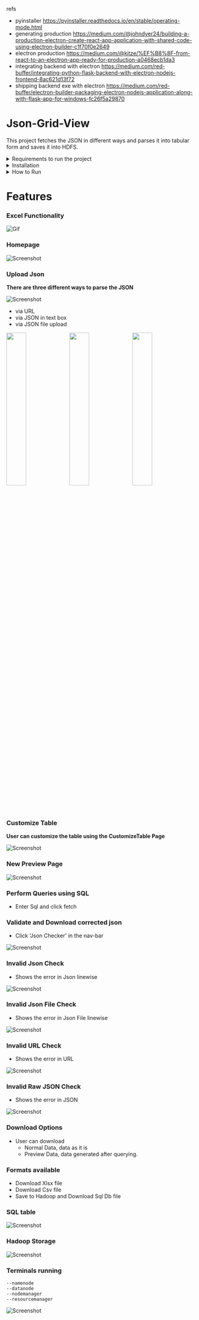 refs 
- pyinstaller https://pyinstaller.readthedocs.io/en/stable/operating-mode.html
- generating production https://medium.com/@johndyer24/building-a-production-electron-create-react-app-application-with-shared-code-using-electron-builder-c1f70f0e2649
- electron production https://medium.com/@kitze/%EF%B8%8F-from-react-to-an-electron-app-ready-for-production-a0468ecb1da3
- integrating backend with electron https://medium.com/red-buffer/integrating-python-flask-backend-with-electron-nodejs-frontend-8ac621d13f72
- shipping backend exe with electron https://medium.com/red-buffer/electron-builder-packaging-electron-nodejs-application-along-with-flask-app-for-windows-fc26f5a29870 
# Json-Grid-View

This project fetches the JSON in different ways and parses it into tabular form and saves it into HDFS.

<details>
	  <summary>Requirements to run the project</summary>

	  > 1. node
	  > 2. python
	  > 3. java(Optional)
	  > 4. hadoop(Optional)
</details>


<details>
  	<summary>Installation</summary>
	
  		Download Zip file and Extract it
	
<details>
	<summary>Install Python Libraries</summary>

		 1. Open new cmd window

		 2. cd *path to extracted Json-Grid-View folder*

		 3. cd backend 

		 4. pip install -r requirements.txt

</details>
	
<details>
	<summary>Install Node</summary>

		  Step 1: Download Node.js Installer
		    In a web browser, navigate to https://nodejs.org/en/download/ to download Node in your system.
		    Click the Windows Installer button to download the latest default version. 
			The Node.js installer includes the NPM package manager.

			Congratulations !! You have succesfully downloaded the Node  in the machine.

		  Step 2: Install Node.js and NPM from Browser
			  1. Once the installer finishes downloading, launch it. 
			     Open the downloads link in your browser and click the file. Or, browse to the location where you have saved the file and double-click on it to launch.

			  2. A pop up will be generated which will ask if you want to run the software – click Run.

			  3. You will be welcomed to the Node.js Setup Wizard.
			  	 Now – click Next.

			  4. On the next screen, review the license agreement. 
			  	Click Next for all and agree for all the the terms and install the software in the machine.

			  5. The installer will prompt you for the installation location. 
			  	Leave the default location, unless you have a specific need to install it somewhere else – then click Next.
				(In most cases the by default the installation location is in C drive. )

			  6. The wizard will let you select components to include or remove from the installation. 
			  	  Accepting the defaults is preferred.
			  	 Again, unless you have a specific need, accept the defaults by clicking Next.

			  7. Finally, click the Install button to run the installer. 
			  	When it finishes, click Finish.

				Congratulations !! You have succesfully installed the Node and npm in the machine.

		Step 3: Verify Installation
		  Open a command prompt (or PowerShell), and enter the following:
			
			To check the version of Node.
			node -v
			If node was succesfully installed , the system should display the Node.js version installed on your system.
			If it is not the case try following the steps again. 

			To check the version of npm.
			npm -v
			If node was succesfully installed , the system should the system should display the npm version installed on your system.
			If it is not the case try following the steps again. 
</details>
	
	
<details>
	  <summary>Install Hadoop</summary>
		  Installing  Hadoop 2.9.1 on Windows 10 platform. 
		  (Here we are Setting up for Single Node Hadoop Cluster).

		  Step 1 : You can Download the hadoop version 2.9.1 from the link provided below:

		  Download Link: https://www.apache.org/dyn/closer.cgi/hadoop/common/hadoop-2.9.1/hadoop-2.9.1.tar.gz

		  Step 2 : Create a folder path as given below and copy the downloaded msi into this folder.
		  (User can also create folders with different name. Here we will follow ‘C:/Hadoop/hadoop-2.9.1’).

		  Path: ‘C:/Hadoop/hadoop-2.9.1’

		  Step 3: The user then needs to download the windows compatible binaries .
		  These files can be also downloaded from other sources just keep a check of the version of binary files.
		  The user can download these files from under given links.

		  Link: https://github.com/ParixitOdedara/Hadoop

		  Step 4: Extract the downloaded zip using 7-zip or any unzipping tool
		  and copy all the files present under bin folder to C:\Hadoop\hadoop-2.9.1\bin.
		  If conflict arises Replace the existing files as well.

		  Step 5: Go inside C:/Hadoop/hadoop-2.9.1 and create a folder with name ‘data’. 
		  Inside the ‘data’ folder create two other folders namely: ‘datanode’ and ‘namenode’.

		  Step 6: Now the user needs to set up the Environment Variables for the Machine.
		  To set up the Environment variables follow the following steps:
		  (i). Go to My computer 
		  (ii). Right Click
		  (iii). Properties
		  (iv). Advanced System settings
		  (v). Environment variables
		  (vi). Now Click New to create a new environment variables.

		  The Environment variables to be set:
		  For hadoop we need to set up HADOOP_HOME and HADOOP_BIN.

		  HADOOP_HOME=”C:\Hadoop\hadoop-2.9.1″
		  HADOOP_BIN=”C:\Hadoop\hadoop-2.9.1\bin”

		  Just to validate if the environment variable were succesfully set, open new cmd and try the following commands:
		  
		  -- echo %HADOOP_HOME%
		      This should return "C:\Hadoop\hadoop-2.9.1".
			  If it is not the try case try the above steps again.

		  -- echo %HADOOP_BIN%
		      This should return "C:\Hadoop\hadoop-2.9.1\bin".
			  If it is not the try case try the above steps again.

		  Now in order to configure the hadoop on Windows10 we have to edit below mention files in their respective loactions.
			  The files are:

		      1. hadoop-env.cmd
		      2. core-site.xml
		      3. hdfs-site.xml
		      4. mapred-site.xml

		  Step 7: Edit the hadoop-env.cmd 
		
		  File location:- C:\Hadoop\hadoop-2.9.1\etc\hadoop\hadoop-env.cmd

		  Need to add:-
		      set HADOOP_PREFIX=%HADOOP_HOME%
		      set HADOOP_CONF_DIR=%HADOOP_PREFIX%\etc\hadoop
		      set YARN_CONF_DIR=%HADOOP_CONF_DIR%
		      set PATH=%PATH%;%HADOOP_PREFIX%\bin

		  Step 8: Edit core-site.xml

		  File Location:- C:\Hadoop\hadoop-2.9.1\etc\hadoop\core-site.xml 

		  Need to add:-

		  ( content to written within <configuration> </configuration> tags.)
		   <configuration>
		     <property>
		       <name>fs.default.name</name>
		       <value>hdfs://0.0.0.0:19000</value>
		     </property>
		  </configuration>

		  Step 9: Edit hdfs-site.xml 

		  File Location:- C:\Hadoop\hadoop-2.9.1\etc\hadoop\hdfs-site.xml.

		  Need to add:- 

		      (below content within <configuration> </configuration> tags.)
		   <configuration>
		     <property>
			<name>dfs.replication</name>
			<value>1</value>
		     </property>
		     <property>
			<name>dfs.namenode.name.dir</name>
			<value>C:\Hadoop\hadoop-2.9.1\data\namenode</value>
		     </property>
		     <property>
			<name>dfs.datanode.data.dir</name>
			<value>C:\Hadoop\hadoop-2.9.1\data\datanode</value>
		     </property>
		  </configuration>

		  Step 10: Edit mapred-site.xml

		  File location:- C:\Hadoop\hadoop-2.9.1\etc\hadoop\mapred-site.xml.

		  Need to add:- 

		      (below content within <configuration> </configuration> tags. 
		      If you don’t see mapred-site.xml then open mapred-site.xml.template file and rename it to mapred-site.xml )

		   <configuration>
		     <property>
			<name>mapreduce.job.user.name</name>
			<value>%USERNAME%</value>
		     </property>
		     <property>
			<name>mapreduce.framework.name</name>
			<value>yarn</value>
		     </property>
		     <property>
			<name>yarn.apps.stagingDir</name>
			<value>/user/%USERNAME%/staging</value>
		     </property>
		     <property>
			<name>mapreduce.jobtracker.address</name>
			<value>local</value>
		     </property>
		  </configuration>

		  Step 11: Additional Configuration:- 

		  Check if:

		      C:\Hadoop\hadoop-2.9.1\etc\hadoop\slaves file is present, 
		      if that file not available create the file with name slave.txt and write localhost inside it.


		  Note:
		      One most common issue one can get is illegal character Exception.
		      This generally occurs when someone has a space in the name of their PC.
		      In this we need to open the hadoop-env.cmd file .
			  	
		      File location:- C:\Hadoop\hadoop-2.9.1\etc\hadoop\hadoop-env.cmd
			   Do the following changes.

		      set HADOOP_IDENT_STRING="The name of your PC without Spacebar"
			  This removes the extra character and resolves the issue.

		  Step 12: Node formatting

		  To format the node, open the cmd in administrative mode and execute the below command:

		      --hadoop namenode -format

		  Step 13: To start the hadoop open the CMD as Administrator and type below command. 

		      -- start-all.cmd

		      It will open 4 new windows cmd terminals for 4 daemon processes, namely :
		      --nodemanager
		      --resourcemanager
			  --namenode
		      --datanode

		  -- To access Resource Manager go to http://localhost:8088 from your web browser.

		  -- To access Node Manager go to http://localhost:8042 from your web browser.

		  -- To access Name Node go to  http://localhost:50070 from your web browser.

		  -- To access Data Node go to http://localhost:50075 from your web browser.


		  Reference :- https://hadoop.apache.org/
</details>

<details>
	<summary>Install JAVA</summary>
		  Check whether Java is already installed on the system or not. 
		  Use the command javac in cmd.
		  If not installed it will show unknown command.

 		  Step 1: Download JDK

		    Click the below link to download jdk 1.8 for you windows 64 bit system.

			Download JDK Link For Windows : http://download.oracle.com/otn-pub/java/jdk/8u161-b12/2f38c3b165be4555a1fa6e98c45e0808/jdk-8u161-windows-x64.exe

			Congratulations !! You have succesfully downloaded the JDK  in the machine.

		  Step 2: Install JDK
		  	  
			  1. Open the executable file which you have just downloaded and follow the steps:

			  (i).On the first page Click Next to continue
			  (ii). Now chose Just Choose Development Tools and click Next.
			  (iii). Set up is being ready.
			  (iv). Now Choose the Destination folder in which you want to install JDK. 
			  	Click Next to continue with the installation.
			  (v). Set up is installing Java to the computer.
			  (vi). Congratulations!!! We have successfully installed Java SE development kit 8. 
			  	Close the installation set up.

		  Step 3: Now set up the Environment variables for JAVA.
			  
			To set up the Environment variables follow the following steps:
		  	(i). Go to My computer 
		  	(ii). Right Click
		  	(iii). Properties
		  	(iv). Advanced System settings
		  	(v). Environment variables
		  	(vi). Now Click New to create a new environment variables.

			Enter "path" in variable name and enter the path to the bin folder inside your JDK in the variable value.
			Click OK.
			Set up:

			JAVA_HOME=<JDK installation location>”

			Congratulations !! You have succesfully set up the environment varibale.
			
</details>
	

		
</details>
	
<details>
	<summary>How to Run</summary>

	**Run Backend**
	> 1. Open a new cmd window
	> 2. cd *path to Json-Grid-View folder*
	> 3. cd backend
	> 4. python App.py

	**Run Frontend**
	> 5. Open a new cmd window
	> 6. cd *path to Json-Grid-View folder*
	> 7. cd frontend
	> 8. npm install
	> 9. npm start

	Json-Grid-View should automatically open in your browser, if it doesn't enter http://localhost:3000/ in your browser!!!
</details>

# Features

### Excel Functionality
![Gif](Screenshots/excel.gif)
	
### Homepage
![Screenshot](Screenshots/homepage.png)

### Upload Json
**There are three different ways to parse the JSON**

![Screenshot](Screenshots/optionspage.PNG)
	
- via URL
- via JSON in text box
- via JSON file upload
	
<p float="left">
  <img src="Screenshots/uploadJsonFile.png" width="32%" />
  <img src="Screenshots/jsonUrl.png" width="32%" /> 
  <img src="Screenshots/jsonEditor.png" width="32%" />
</p>

### Customize Table
**User can customize the table using the CustomizeTable Page**

![Screenshot](Screenshots/customizeTable.png)

### New Preview Page
![Screenshot](Screenshots/newPreviewPage.png)
<!-- ### Preview of the table generated 
- implemented paging for large files
<p float="left">
  <img src="Screenshots/tablePreviewPage1.png" width="49%" />
  <img src="Screenshots/tablePreviewPage2.png" width="49%" /> 
</p> -->

<!-- ### Perform Queries using UI
- Select columns to load unique values of selected column
- Select from unique values (implemented paging)
- Enter text in SearchBox to perform a StartsWith search on selected column

<p float="left">
  <img src="Screenshots/uiQuery.png" width="49%" />
  <img src="Screenshots/uiQuerySelected.png" width="49%" /> 
</p>

**Click Query to generate preview after performing query**
	
<p float="left">
  <img src="Screenshots/clickUiQuery.png" width="49%" />
  <img src="Screenshots/uiQueryResults.png" width="49%" /> 
</p> -->
	
### Perform Queries using SQL
- Enter Sql and click fetch

<!-- <p float="left">
  <img src="Screenshots/sqlQueryPage.png" width="49%" />
  <img src="Screenshots/sqlQueryResult.png" width="49%" /> 
</p> -->

### Validate and Download corrected json
- Click 'Json Checker' in the nav-bar

![Screenshot](Screenshots/jsonValidator.png)
	
### Invalid Json Check
- Shows the error in Json linewise
	
![Screenshot](Screenshots/errorjson.PNG)

	
### Invalid Json File Check
- Shows the error in Json File linewise
	
![Screenshot](Screenshots/invalidjsonfile.png)

### Invalid URL Check
- Shows the error in URL
	
![Screenshot](Screenshots/invalidurl.png)
	
### Invalid Raw JSON Check
- Shows the error in JSON
	
![Screenshot](Screenshots/invalidrawjson.png)
	
### Download Options
- User can download 
	- Normal Data, data as it is
	- Preview Data, data generated after querying.
	
### Formats available
- Download Xlsx file
- Download Csv file
- Save to Hadoop and Download Sql Db file
	

<!-- ![Screenshot](Screenshots/downloadOptions.png)
	
### Example download : Download without query, download after query

<p float="left">
  <img src="Screenshots/fullDataXlsx.png" width="49%" />
  <img src="Screenshots/queryDataXlsx.png" width="49%" /> 
</p> -->
	
### SQL table
	
![Screenshot](Screenshots/sqlData.png)
	
### Hadoop Storage

![Screenshot](Screenshots/Hadoop.PNG)
	
### Terminals running
	--namenode
	--datanode
	--nodemanager
	--resourcemanager


![Screenshot](Screenshots/hadoop-all_terminals.PNG)
<!-- ![Finished App](UI.gif) -->
